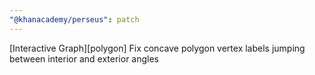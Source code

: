 ```yaml
---
"@khanacademy/perseus": patch
---
```


[Interactive Graph][polygon] Fix concave polygon vertex labels jumping between interior and exterior angles
